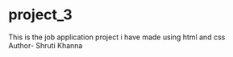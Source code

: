 # project_3
This is the job application project i have made using html and css
<br>
Author- Shruti Khanna

